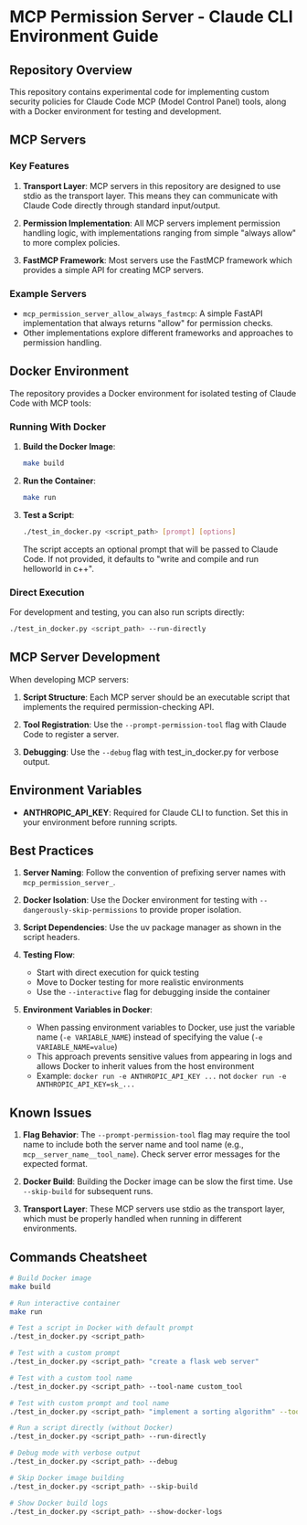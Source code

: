 # MCP Permission Server - Claude CLI Environment Guide

## Repository Overview

This repository contains experimental code for implementing custom security policies for Claude Code MCP (Model Control Panel) tools, along with a Docker environment for testing and development.

## MCP Servers

### Key Features

1. **Transport Layer**: MCP servers in this repository are designed to use stdio as the transport layer. This means they can communicate with Claude Code directly through standard input/output.

2. **Permission Implementation**: All MCP servers implement permission handling logic, with implementations ranging from simple "always allow" to more complex policies.

3. **FastMCP Framework**: Most servers use the FastMCP framework which provides a simple API for creating MCP servers.

### Example Servers

- `mcp_permission_server_allow_always_fastmcp`: A simple FastAPI implementation that always returns "allow" for permission checks.
- Other implementations explore different frameworks and approaches to permission handling.

## Docker Environment

The repository provides a Docker environment for isolated testing of Claude Code with MCP tools:

### Running With Docker

1. **Build the Docker Image**: 
   ```bash
   make build
   ```

2. **Run the Container**: 
   ```bash
   make run
   ```

3. **Test a Script**: 
   ```bash
   ./test_in_docker.py <script_path> [prompt] [options]
   ```

   The script accepts an optional prompt that will be passed to Claude Code. If not provided, it defaults to "write and compile and run helloworld in c++".

### Direct Execution

For development and testing, you can also run scripts directly:

```bash
./test_in_docker.py <script_path> --run-directly
```

## MCP Server Development

When developing MCP servers:

1. **Script Structure**: Each MCP server should be an executable script that implements the required permission-checking API.

2. **Tool Registration**: Use the `--prompt-permission-tool` flag with Claude Code to register a server.

3. **Debugging**: Use the `--debug` flag with test_in_docker.py for verbose output.

## Environment Variables

- **ANTHROPIC_API_KEY**: Required for Claude CLI to function. Set this in your environment before running scripts.

## Best Practices

1. **Server Naming**: Follow the convention of prefixing server names with `mcp_permission_server_`.

2. **Docker Isolation**: Use the Docker environment for testing with `--dangerously-skip-permissions` to provide proper isolation.

3. **Script Dependencies**: Use the uv package manager as shown in the script headers.

4. **Testing Flow**: 
   - Start with direct execution for quick testing
   - Move to Docker testing for more realistic environments
   - Use the `--interactive` flag for debugging inside the container

5. **Environment Variables in Docker**:
   - When passing environment variables to Docker, use just the variable name (`-e VARIABLE_NAME`) instead of specifying the value (`-e VARIABLE_NAME=value`)
   - This approach prevents sensitive values from appearing in logs and allows Docker to inherit values from the host environment
   - Example: `docker run -e ANTHROPIC_API_KEY ...` not `docker run -e ANTHROPIC_API_KEY=sk_...`

## Known Issues

1. **Flag Behavior**: The `--prompt-permission-tool` flag may require the tool name to include both the server name and tool name (e.g., `mcp__server_name__tool_name`). Check server error messages for the expected format.

2. **Docker Build**: Building the Docker image can be slow the first time. Use `--skip-build` for subsequent runs.

3. **Transport Layer**: These MCP servers use stdio as the transport layer, which must be properly handled when running in different environments.

## Commands Cheatsheet

```bash
# Build Docker image
make build

# Run interactive container
make run

# Test a script in Docker with default prompt
./test_in_docker.py <script_path>

# Test with a custom prompt
./test_in_docker.py <script_path> "create a flask web server"

# Test with a custom tool name
./test_in_docker.py <script_path> --tool-name custom_tool

# Test with custom prompt and tool name
./test_in_docker.py <script_path> "implement a sorting algorithm" --tool-name custom_tool

# Run a script directly (without Docker)
./test_in_docker.py <script_path> --run-directly

# Debug mode with verbose output
./test_in_docker.py <script_path> --debug

# Skip Docker image building
./test_in_docker.py <script_path> --skip-build

# Show Docker build logs
./test_in_docker.py <script_path> --show-docker-logs
```
